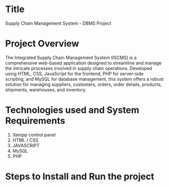 # Title 

Supply Chain Management System - DBMS Project

# Project Overview 

The Integrated Supply Chain Management System (ISCMS) is a comprehensive web-based application designed to streamline and manage the intricate processes involved in supply chain operations. Developed using HTML, CSS, JavaScript for the frontend, PHP for server-side scripting, and MySQL for database management, this system offers a robust solution for managing suppliers, customers, orders, order details, products, shipments, warehouses, and inventory.

# Technologies used and System Requirements

1. Xampp control panel
2. HTML / CSS
3. JAVASCRIPT
4. MySQL
5. PHP

# Steps to Install and Run the project


